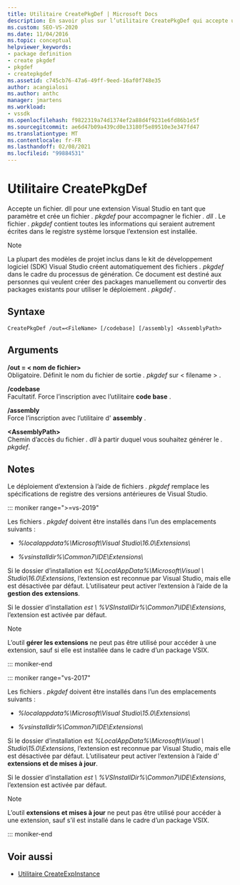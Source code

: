```yaml
---
title: Utilitaire CreatePkgDef | Microsoft Docs
description: En savoir plus sur l’utilitaire CreatePkgDef qui accepte un fichier. dll pour une extension Visual Studio en tant que paramètre et crée un fichier. pkgdef pour accompagner le fichier. dll.
ms.custom: SEO-VS-2020
ms.date: 11/04/2016
ms.topic: conceptual
helpviewer_keywords:
- package definition
- create pkgdef
- pkgdef
- createpkgdef
ms.assetid: c745cb76-47a6-49ff-9eed-16af0f748e35
author: acangialosi
ms.author: anthc
manager: jmartens
ms.workload:
- vssdk
ms.openlocfilehash: f9822319a74d1374ef2a88d4f9231e6fd86b1e5f
ms.sourcegitcommit: ae6d47b09a439cd0e13180f5e89510e3e347fd47
ms.translationtype: MT
ms.contentlocale: fr-FR
ms.lasthandoff: 02/08/2021
ms.locfileid: "99884531"
---
```

# <a name="createpkgdef-utility"></a>Utilitaire CreatePkgDef
Accepte un fichier. dll pour une extension Visual Studio en tant que paramètre et crée un fichier *. pkgdef* pour accompagner le fichier *. dll* . Le fichier *. pkgdef* contient toutes les informations qui seraient autrement écrites dans le registre système lorsque l’extension est installée.

> [!NOTE]
> La plupart des modèles de projet inclus dans le kit de développement logiciel (SDK) Visual Studio créent automatiquement des fichiers *. pkgdef* dans le cadre du processus de génération. Ce document est destiné aux personnes qui veulent créer des packages manuellement ou convertir des packages existants pour utiliser le déploiement *. pkgdef*  .

## <a name="syntax"></a>Syntaxe

```
CreatePkgDef /out=<FileName> [/codebase] [/assembly] <AssemblyPath>
```

## <a name="arguments"></a>Arguments
**/out = &lt; nom de fichier&gt;**\
Obligatoire. Définit le nom du fichier de sortie *. pkgdef* sur &lt; filename &gt; .

**/codebase**\
Facultatif. Force l’inscription avec l’utilitaire **code base** .

**/assembly**\
Force l’inscription avec l’utilitaire d' **assembly** .

**&lt;AssemblyPath&gt;**\
Chemin d’accès du fichier *. dll* à partir duquel vous souhaitez générer le *. pkgdef*.

## <a name="remarks"></a>Notes
Le déploiement d’extension à l’aide de fichiers *. pkgdef* remplace les spécifications de registre des versions antérieures de Visual Studio.

::: moniker range=">=vs-2019"

Les fichiers *. pkgdef* doivent être installés dans l’un des emplacements suivants :

- *%localappdata%\Microsoft\Visual Studio\16.0\Extensions\\*

- *%vsinstalldir%\Common7\IDE\Extensions\\*

Si le dossier d’installation est *%LocalAppData%\Microsoft\Visual \\ Studio\16.0\Extensions*, l’extension est reconnue par Visual Studio, mais elle est désactivée par défaut. L’utilisateur peut activer l’extension à l’aide de la **gestion des extensions**.

Si le dossier d’installation *est \\ %VSInstallDir%\Common7\IDE\Extensions*, l’extension est activée par défaut.

> [!NOTE]
> L’outil **gérer les extensions** ne peut pas être utilisé pour accéder à une extension, sauf si elle est installée dans le cadre d’un package VSIX.

::: moniker-end

::: moniker range="vs-2017"

Les fichiers *. pkgdef* doivent être installés dans l’un des emplacements suivants :

- *%localappdata%\Microsoft\Visual Studio\15.0\Extensions\\*

- *%vsinstalldir%\Common7\IDE\Extensions\\*

Si le dossier d’installation est *%LocalAppData%\Microsoft\Visual \\ Studio\15.0\Extensions*, l’extension est reconnue par Visual Studio, mais elle est désactivée par défaut. L’utilisateur peut activer l’extension à l’aide d' **extensions et de mises à jour**.

Si le dossier d’installation *est \\ %VSInstallDir%\Common7\IDE\Extensions*, l’extension est activée par défaut.

> [!NOTE]
> L’outil **extensions et mises à jour** ne peut pas être utilisé pour accéder à une extension, sauf s’il est installé dans le cadre d’un package VSIX.

::: moniker-end

## <a name="see-also"></a>Voir aussi
- [Utilitaire CreateExpInstance](../../extensibility/internals/createexpinstance-utility.md)
